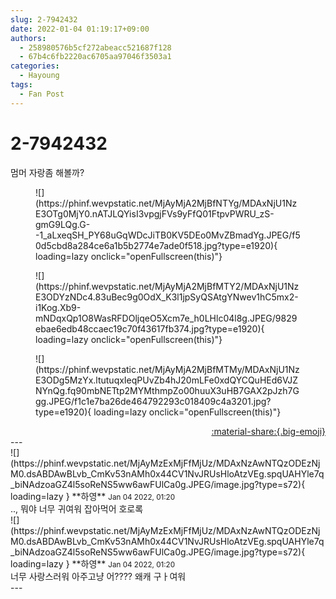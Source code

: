 ```yaml
---
slug: 2-7942432
date: 2022-01-04 01:19:17+09:00
authors:
  - 258980576b5cf272abeacc521687f128
  - 67b4c6fb2220ac6705aa97046f3503a1
categories:
  - Hayoung
tags:
  - Fan Post
---
```


# 2-7942432

<div class="post-container" markdown="1">
<div class="content-container md-sidebar__scrollwrap" markdown="1">

멈머 자랑좀 해볼까?
<figure markdown="1">
![](https://phinf.wevpstatic.net/MjAyMjA2MjBfNTYg/MDAxNjU1NzE3OTg0MjY0.nATJLQYisI3vpgjFVs9yFfQ01FtpvPWRU_zS-gmG9LQg.G--1_aLxeqSH_PY68uGqWDcJiTB0KV5DEo0MvZBmadYg.JPEG/f50d5cbd8a284ce6a1b5b2774e7ade0f518.jpg?type=e1920){ loading=lazy onclick="openFullscreen(this)"}
</figure>

<figure markdown="1">
![](https://phinf.wevpstatic.net/MjAyMjA2MjBfMTY2/MDAxNjU1NzE3ODYzNDc4.83uBec9g0OdX_K3l1jpSyQSAtgYNwev1hC5mx2-i1Kog.Xb9-mNDqxQp1O8WasRFDOljqeO5Xcm7e_h0LHlc04l8g.JPEG/9829ebae6edb48ccaec19c70f43617fb374.jpg?type=e1920){ loading=lazy onclick="openFullscreen(this)"}
</figure>

<figure markdown="1">
![](https://phinf.wevpstatic.net/MjAyMjA2MjBfMTMy/MDAxNjU1NzE3ODg5MzYx.ltutuqxIeqPUvZb4hJ20mLFe0xdQYCQuHEd6VJZNYnQg.fq90mbNETtp2MYMthmpZo00huuX3uHB7GAX2pJzh7Ggg.JPEG/f1c1e7ba26de464792293c018409c4a3201.jpg?type=e1920){ loading=lazy onclick="openFullscreen(this)"}
</figure>


</div>
</div>

<div style="text-align: right;" markdown="1">
<a href="https://weverse.io/fromis9/fanpost/2-7942432" style="text-align: right;">:material-share:{.big-emoji}</a>
</div>
---

<div class="comments-container md-sidebar__scrollwrap" markdown="1">
<div class="comment" markdown="1">
<div class='id-container' markdown="1">
![](https://phinf.wevpstatic.net/MjAyMzExMjFfMjUz/MDAxNzAwNTQzODEzNjM0.dsABDAwBLvb_CmKv53nAMh0x44CV1NvJRUsHloAtzVEg.spqUAHYle7q_biNAdzoaGZ4l5soReNS5ww6awFUlCa0g.JPEG/image.jpg?type=s72){ loading=lazy }
**<span class="artist">하영</span>** <small>Jan 04 2022, 01:20</small><br>
</div>
<div class='comment-body' markdown="1">
.., 뭐야 너무 귀여워 잡아먹어 호로록
</div>
</div>
<div class="comment" markdown="1">
<div class='id-container' markdown="1">
![](https://phinf.wevpstatic.net/MjAyMzExMjFfMjUz/MDAxNzAwNTQzODEzNjM0.dsABDAwBLvb_CmKv53nAMh0x44CV1NvJRUsHloAtzVEg.spqUAHYle7q_biNAdzoaGZ4l5soReNS5ww6awFUlCa0g.JPEG/image.jpg?type=s72){ loading=lazy }
**<span class="artist">하영</span>** <small>Jan 04 2022, 01:20</small><br>
</div>
<div class='comment-body' markdown="1">
너무 사랑스러워 아주고냥 어???? 왜캐 구ㅏ여워
</div>
</div>
</div>
---

